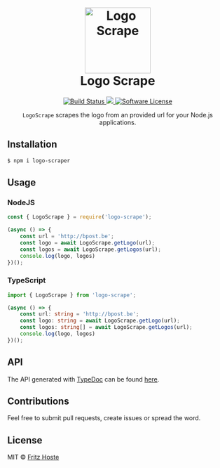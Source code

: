 <h1 align="center">
	<img height="150" src="http://fr1tz.be/scraper.svg" alt="Logo Scrape" />
	<br> Logo Scrape
</h1>

<p align="center">
  <a href="https://travis-ci.org/FritzH321/logo-scrape">
		<img src="https://img.shields.io/travis/FritzH321/logo-scrape/master.svg?style=flat-square" alt="Build Status">
	</a>
  <a href="https://www.npmjs.com/package/logo-scrape">
    <img src="https://img.shields.io/npm/v/logo-scrape.svg?style=flat-square" />
  </a>
	<a href="https://github.com/FritzH321/logo-scrape">
		<img src="https://img.shields.io/badge/license-MIT-brightgreen.svg?style=flat-square" alt="Software License">
	</a>
</p>

<p align="center"><code>LogoScrape</code> scrapes the logo from an provided url for your Node.js applications.</p>

## Installation
```bash
$ npm i logo-scraper
```
## Usage
### NodeJS
```js
const { LogoScrape } = require('logo-scrape');

(async () => {
    const url = 'http://bpost.be';
    const logo = await LogoScrape.getLogo(url);
    const logos = await LogoScrape.getLogos(url);
    console.log(logo, logos)
})();
```

### TypeScript
```ts
import { LogoScrape } from 'logo-scrape';

(async () => {
    const url: string = 'http://bpost.be';
    const logo: string = await LogoScrape.getLogo(url);
    const logos: string[] = await LogoScrape.getLogos(url);
    console.log(logo, logos)
})();
```

## API
The API generated with [TypeDoc](http://typedoc.org/) can be found [here](https://fritzh321.github.io/logo-scrape/).

## Contributions

Feel free to submit pull requests, create issues or spread the word.

## License

MIT &copy; [Fritz Hoste](https://twitter.com/fritz_hoste)
